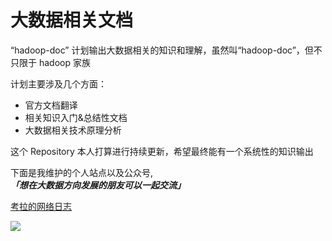 # 大数据相关文档

“hadoop-doc” 计划输出大数据相关的知识和理解，虽然叫“hadoop-doc”，但不只限于 hadoop 家族

计划主要涉及几个方面：

* 官方文档翻译
* 相关知识入门&总结性文档
* 大数据相关技术原理分析

这个 Repository 本人打算进行持续更新，希望最终能有一个系统性的知识输出

下面是我维护的个人站点以及公众号,_**「想在大数据方向发展的朋友可以一起交流」**_

[考拉的网络日志][1]

![][2]

[1]: https://www.kooola.com
[2]: https://www.kooola.com/upload/2018/10/ujbuli4uu6ipiobr7bspkrmqdc.jpg
